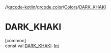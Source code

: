 //[qrcode-kotlin](../../../index.md)/[qrcode.color](../index.md)/[Colors](index.md)/[DARK_KHAKI](-d-a-r-k_-k-h-a-k-i.md)

# DARK_KHAKI

[common]\
const val [DARK_KHAKI](-d-a-r-k_-k-h-a-k-i.md): [Int](https://kotlinlang.org/api/latest/jvm/stdlib/kotlin-stdlib/kotlin/-int/index.html)
